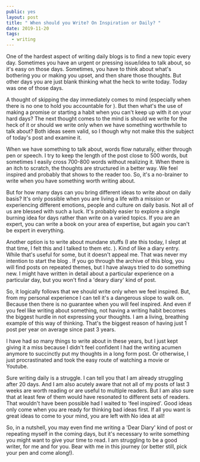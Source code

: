 ```yaml
---
public: yes
layout: post
title: " When should you Write? On Inspiration or Daily? "
date: 2019-11-20
tags:
  - writing
---
```


One of the hardest aspect of writing daily blogs is to find a new topic every day. Sometimes you have an urgent or pressing issue/idea to talk about, so it's easy on those days. Sometimes, you have to think about what's bothering you or making you upset, and then share those thoughts. But other days you are just blank thinking what the heck to write today. Today was one of those days. 

A thought of skipping the day immediately comes to mind (especially when there is no one to hold you accountable for ). But then what's the use of making a promise or starting a habit when you can't keep up with it on your hard days? The next thought comes to the mind is should we write for the heck of it or should we write only when we have something worthwhile to talk about? Both ideas seem valid, so I though why not make this the subject of today's post and examine it. 

When we have something to talk about, words flow naturally, either through pen or speech. I try to keep the length of the post close to 500 words, but sometimes I easily cross 700-800 words without realizing it. When there is an itch to scratch, the thoughts are structured in a better way. We feel inspired and probably that shows to the reader too. So, it's a no-brainer to write when you have something worth writing about. 

But for how many days can you bring different ideas to write about on daily basis? It's only possible when you are living a life with a mission or experiencing different emotions, people and culture on daily basis. Not all of us are blessed with such a luck. It's probably easier to explore a single burning idea for days rather than write on a varied topics. If you are an expert, you can write a book on your area of expertise, but again you can't be expert in everything. 

Another option is to write about mundane stuffs (I ate this today, I slept at that time, I felt this and I talked to them etc. ). Kind of like a diary entry. While that's useful for some, but it doesn't appeal me. That was never my intention to start the blog . If you go through the archive of this blog, you will find posts on repeated themes, but I have always tried to do something new. I might have written in detail about a particular experience on a particular day, but you won't find a 'deary diary' kind of post. 

So, it logically follows that we should write only when we feel inspired. But, from my personal experience I can tell it's a dangerous slope to walk on. Because then there is no guarantee when you will feel inspired. And even if you feel like writing about something, not having a writing habit becomes the biggest hurdle in not expressing your thoughts. I am a living, breathing example of this way of thinking. That's the biggest reason of having just 1 post per year on average since past 3 years. 

I have had so many things to write about in these years, but I just kept giving it a miss because I didn't feel confident I had the writing acumen anymore to succinctly put my thoughts in a long form post. Or otherwise, I just procrastinated and took the easy route of watching a movie or Youtube. 

Sure writing daily is a struggle. I can tell you that I am already struggling after 20 days. And I am also acutely aware that not all of my posts of last 3 weeks are worth reading or are useful to multiple readers. But I am also sure that at least few of them would have resonated to different sets of readers. That wouldn't have been possible had I waited to 'feel inspired'. Good ideas only come when you are ready for thinking bad ideas first. If all you want is great ideas to come to your mind, you are left with No idea at all! 

So, in a nutshell, you may even find me writing a 'Dear Diary' kind of post or repeating myself in the coming days, but it's necessary to write something you might want to give your time to read. I am struggling to be a good writer, for me and for you. Bear with me in this journey (or better still, pick your pen and come along!).

